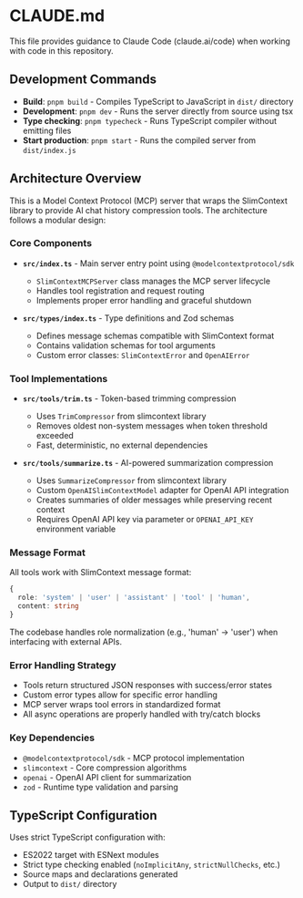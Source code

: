 # CLAUDE.md

This file provides guidance to Claude Code (claude.ai/code) when working with code in this repository.

## Development Commands

- **Build**: `pnpm build` - Compiles TypeScript to JavaScript in `dist/` directory
- **Development**: `pnpm dev` - Runs the server directly from source using tsx
- **Type checking**: `pnpm typecheck` - Runs TypeScript compiler without emitting files
- **Start production**: `pnpm start` - Runs the compiled server from `dist/index.js`

## Architecture Overview

This is a Model Context Protocol (MCP) server that wraps the SlimContext library to provide AI chat history compression tools. The architecture follows a modular design:

### Core Components

- **`src/index.ts`** - Main server entry point using `@modelcontextprotocol/sdk`
  - `SlimContextMCPServer` class manages the MCP server lifecycle
  - Handles tool registration and request routing
  - Implements proper error handling and graceful shutdown

- **`src/types/index.ts`** - Type definitions and Zod schemas
  - Defines message schemas compatible with SlimContext format
  - Contains validation schemas for tool arguments
  - Custom error classes: `SlimContextError` and `OpenAIError`

### Tool Implementations

- **`src/tools/trim.ts`** - Token-based trimming compression
  - Uses `TrimCompressor` from slimcontext library
  - Removes oldest non-system messages when token threshold exceeded
  - Fast, deterministic, no external dependencies

- **`src/tools/summarize.ts`** - AI-powered summarization compression  
  - Uses `SummarizeCompressor` from slimcontext library
  - Custom `OpenAISlimContextModel` adapter for OpenAI API integration
  - Creates summaries of older messages while preserving recent context
  - Requires OpenAI API key via parameter or `OPENAI_API_KEY` environment variable

### Message Format

All tools work with SlimContext message format:
```typescript
{
  role: 'system' | 'user' | 'assistant' | 'tool' | 'human',
  content: string
}
```

The codebase handles role normalization (e.g., 'human' → 'user') when interfacing with external APIs.

### Error Handling Strategy

- Tools return structured JSON responses with success/error states
- Custom error types allow for specific error handling
- MCP server wraps tool errors in standardized format
- All async operations are properly handled with try/catch blocks

### Key Dependencies

- `@modelcontextprotocol/sdk` - MCP protocol implementation
- `slimcontext` - Core compression algorithms
- `openai` - OpenAI API client for summarization
- `zod` - Runtime type validation and parsing

## TypeScript Configuration

Uses strict TypeScript configuration with:
- ES2022 target with ESNext modules
- Strict type checking enabled (`noImplicitAny`, `strictNullChecks`, etc.)
- Source maps and declarations generated
- Output to `dist/` directory